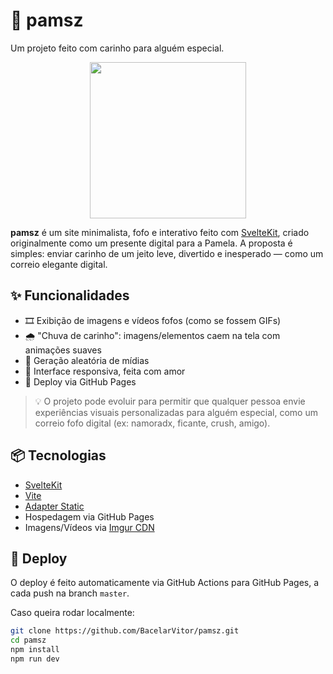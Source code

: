 # 💖 pamsz

Um projeto feito com carinho para alguém especial.

<p align="center">
  <img src="https://i.imgur.com/CK8Hs1J.mp4" width="250" />
</p>

**pamsz** é um site minimalista, fofo e interativo feito com [SvelteKit](https://kit.svelte.dev), criado originalmente como um presente digital para a Pamela. A proposta é simples: enviar carinho de um jeito leve, divertido e inesperado — como um correio elegante digital.

## ✨ Funcionalidades

- 🎞️ Exibição de imagens e vídeos fofos (como se fossem GIFs)
- 🌧️ "Chuva de carinho": imagens/elementos caem na tela com animações suaves
- 🔁 Geração aleatória de mídias
- 🫶 Interface responsiva, feita com amor
- 🛜 Deploy via GitHub Pages

> 💡 O projeto pode evoluir para permitir que qualquer pessoa envie experiências visuais personalizadas para alguém especial, como um correio fofo digital (ex: namoradx, ficante, crush, amigo).

## 📦 Tecnologias

- [SvelteKit](https://kit.svelte.dev)
- [Vite](https://vitejs.dev)
- [Adapter Static](https://github.com/sveltejs/kit/tree/main/packages/adapter-static)
- Hospedagem via GitHub Pages
- Imagens/Vídeos via [Imgur CDN](https://imgur.com)

## 🚀 Deploy

O deploy é feito automaticamente via GitHub Actions para GitHub Pages, a cada push na branch `master`.

Caso queira rodar localmente:

```bash
git clone https://github.com/BacelarVitor/pamsz.git
cd pamsz
npm install
npm run dev
